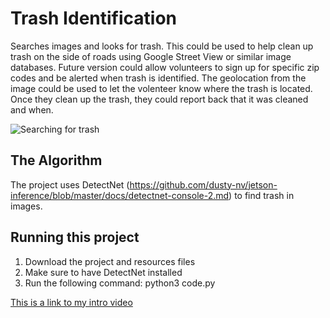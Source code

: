 # Trash Identification

 Searches images and looks for trash.  This could be used to help clean up trash on the side of roads using Google Street View or similar image databases.  Future version could allow volunteers to sign up for specific zip codes and be alerted when trash is identified.  The geolocation from the image could be used to let the volenteer know where the trash is located.  Once they clean up the trash, they could report back that it was cleaned and when.  

![Searching for trash](https://i.imgur.com/5vy0jBv.jpeg)

## The Algorithm

The project uses DetectNet (https://github.com/dusty-nv/jetson-inference/blob/master/docs/detectnet-console-2.md) to find trash in images.  

## Running this project

1. Download the project and resources files
2. Make sure to have DetectNet installed
3. Run the following command:   python3 code.py

[This is a link to my intro video](https://youtu.be/7V-a8HBzB9c)
